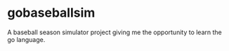 # gobaseballsim
A baseball season simulator project giving me the opportunity to learn the go language.
